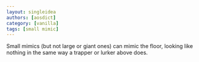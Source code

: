 ```yaml
---
layout: singleidea
authors: [aosdict]
category: [vanilla]
tags: [small mimic]
---
```

Small mimics (but not large or giant ones) can mimic the floor, looking like nothing in the same way a trapper or lurker above does.
